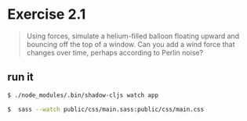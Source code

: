 # Exercise 2.1

> Using forces, simulate a helium-filled balloon floating upward and bouncing off the top of a window. Can you add a wind force that changes over time, perhaps according to Perlin noise?

## run it

```bash
$ ./node_modules/.bin/shadow-cljs watch app
```

```bash
$  sass --watch public/css/main.sass:public/css/main.css
```
